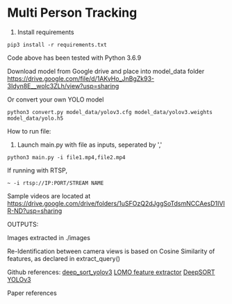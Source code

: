 # Multi Person Tracking

1. Install requirements

```
pip3 install -r requirements.txt 
```
Code above has been tested with Python 3.6.9

Download model from Google drive and place into model_data folder
https://drive.google.com/file/d/1AKvHo_JnBgZk93-3Idyn8E__wolc3ZLh/view?usp=sharing

Or convert your own YOLO model 
```
python3 convert.py model_data/yolov3.cfg model_data/yolov3.weights model_data/yolo.h5
```
How to run file: 

1. Launch main.py with file as inputs, seperated by ','
```
python3 main.py -i file1.mp4,file2.mp4
```
If running with RTSP, 
```
~ -i rtsp://IP:PORT/STREAM NAME
```  

Sample videos are located at
https://drive.google.com/drive/folders/1uSFOzQ2dJggSoTdsmNCCAesD1IVIR-ND?usp=sharing
  

OUTPUTS:

Images extracted in ./images

Re-Identification between camera views is based on Cosine Similarity of features, as declared in extract_query()


Github references:
[deep_sort_yolov3](https://github.com/yehengchen/Object-Detection-and-Tracking/tree/master/OneStage/yolo/deep_sort_yolov3)
[LOMO feature extractor](https://github.com/dongb5/LOMO-feature-extractor)
[DeepSORT](https://github.com/nwojke/deep_sort)
[YOLOv3](https://github.com/Qidian213/deep_sort_yolov3)

Paper references
